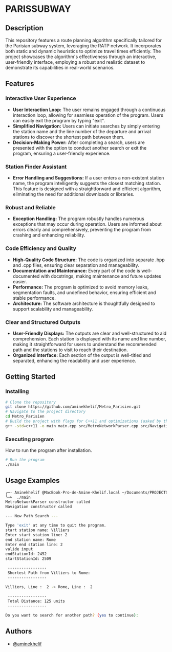 
# PARISSUBWAY

## Description

This repository features a route planning algorithm specifically tailored for the Parisian subway system, leveraging the RATP network. It incorporates both static and dynamic heuristics to optimize travel times efficiently. The project showcases the algorithm's effectiveness through an interactive, user-friendly interface, employing a robust and realistic dataset to demonstrate its capabilities in real-world scenarios.

## Features

### Interactive User Experience
- **User Interaction Loop:** The user remains engaged through a continuous interaction loop, allowing for seamless operation of the program. Users can easily exit the program by typing "exit".
- **Simplified Navigation:** Users can initiate searches by simply entering the station name and the line number of the departure and arrival stations to discover the shortest path between them.
- **Decision-Making Power:** After completing a search, users are presented with the option to conduct another search or exit the program, ensuring a user-friendly experience.

### Station Finder Assistant
- **Error Handling and Suggestions:** If a user enters a non-existent station name, the program intelligently suggests the closest matching station. This feature is designed with a straightforward and efficient algorithm, eliminating the need for additional downloads or libraries.

### Robust and Reliable
- **Exception Handling:** The program robustly handles numerous exceptions that may occur during operation. Users are informed about errors clearly and comprehensively, preventing the program from crashing and enhancing reliability.

### Code Efficiency and Quality
- **High-Quality Code Structure:** The code is organized into separate .hpp and .cpp files, ensuring clear separation and manageability.
- **Documentation and Maintenance:** Every part of the code is well-documented with docstrings, making maintenance and future updates easier.
- **Performance:** The program is optimized to avoid memory leaks, segmentation faults, and undefined behavior, ensuring efficient and stable performance.
- **Architecture:** The software architecture is thoughtfully designed to support scalability and manageability.

### Clear and Structured Outputs
- **User-Friendly Displays:** The outputs are clear and well-structured to aid comprehension. Each station is displayed with its name and line number, making it straightforward for users to understand the recommended path and the stations to visit to reach their destination.
- **Organized Interface:** Each section of the output is well-titled and separated, enhancing the readability and user experience.


## Getting Started

### Installing



```bash
# Clone the repository
git clone https://github.com/aminekhelif/Metro_Parisien.git
# Navigate to the project directory
cd Metro_Parisien
# Build the project with flags for C++11 and optimizations (asked by the teacher)
g++ -std=c++11 -o main main.cpp src/MetroNetworkParser.cpp src/Navigation.cpp -Wall -Wextra -Werror -pedantic -pedantic-errors -O3 
```

### Executing program

How to run the program after installation.

```bash
# Run the program
./main
```

## Usage Examples



```bash
╭─- Aminekhelif @MacBook-Pro-de-Amine-Khelif.local ~/Documents/PROJECTS/Projet Metro C++ (main|✚2…1⚑1)
╰─➤  ./main                                                                                                                                                                                                            15:44:29
MetroNetworkParser constructor called
Navigation constructor called

--- New Path Search ---

Type 'exit' at any time to quit the program.
start station name: Villiers
Enter start station line: 2
end station name: Rome
Enter end station line: 2
valide input
endStationId: 2452
startStationId: 2509

 ----------------- 
 Shortest Path from Villiers to Rome: 
 ----------------- 

Villiers, Line :  2 -> Rome, Line :  2
 
 ----------------- 
 Total Distance: 125 units 
 -----------------

Do you want to search for another path? (yes to continue): 
```


## Authors



- [@aminekhelif](https://github.com/aminekhelif)

